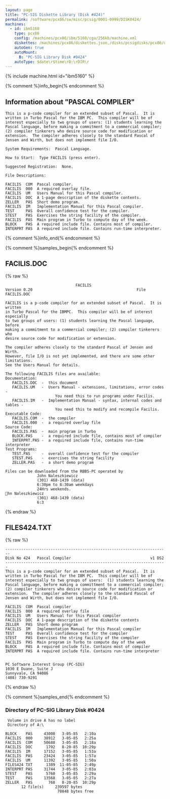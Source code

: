 ```yaml
---
layout: page
title: "PC-SIG Diskette Library (Disk #424)"
permalink: /software/pcx86/sw/misc/pcsig/0001-0999/DISK0424/
machines:
  - id: ibm5160
    type: pcx86
    config: /machines/pcx86/ibm/5160/cga/256kb/machine.xml
    diskettes: /machines/pcx86/diskettes.json,/disks/pcsigdisks/pcx86/diskettes.json
    autoGen: true
    autoMount:
      B: "PC-SIG Library Disk #0424"
    autoType: $date\r$time\rB:\rDIR\r
---
```


{% include machine.html id="ibm5160" %}

{% comment %}info_begin{% endcomment %}

## Information about "PASCAL COMPILER"

    This is a p-code compiler for an extended subset of Pascal.  It is
    written in Turbo Pascal for the IBM PC.  This compiler will be of
    interest especially to two groups of users: (1) students learning the
    Pascal language, before making a commitment to a commercial compiler;
    (2) compiler tinkerers who desire source code for modification or
    extension.  The compiler adheres closely to the standard Pascal of
    Jensen and Wirth, but does not implement file I/O.
    
    System Requirements:  Pascal Language.
    
    How to Start:  Type FACILIS (press enter).
    
    Suggested Registration:  None.
    
    File Descriptions:
    
    FACILIS  COM  Pascal compiler.
    FACILIS  000  A required overlay file.
    FACILIS  UM   Users Manual for this Pascal compiler.
    FACILIS  DOC  A 1-page description of the diskette contents.
    ZELLER   PAS  Short demo program.
    FACILIS  IM   Implementation Manual for this Pascal compiler.
    TEST     PAS  Overall confidence test for the compiler.
    STEST    PAS  Exercises the string facility of the compiler.
    FACILIS  PAS  Main program in Turbo to compute day of the week.
    BLOCK    PAS  A required include file. Contains most of compiler.
    INTERPRT PAS  A required include file. Contains run-time interpreter.
{% comment %}info_end{% endcomment %}

{% comment %}samples_begin{% endcomment %}

## FACILIS.DOC

{% raw %}
```
                               FACILIS
Version 0.20                                              File FACILIS.DOC

FACILIS is a p-code compiler for an extended subset of Pascal.  It is written
in Turbo Pascal for the IBMPC.  This compiler will be of interest especially
to two groups of users: (1) students learning the Pascal language, before
making a commitment to a commercial compiler; (2) compiler tinkerers who
desire source code for modification or extension.

The compiler adheres closely to the standard Pascal of Jensen and Wirth.
However, file I/O is not yet implemented, and there are some other limitations.
See the Users Manual for details.

The following FACILIS files are available:
Documentation:
   FACILIS.DOC  -  this document
   FACILIS.UM   -  Users Manual - extensions, limitations, error codes -
                      You need this to run programs under Facilis.
   FACILIS.IM   -  Implementation Manual - syntax, internal codes and tables -
                      You need this to modify and recompile Facilis.
Executable Code:
   FACILIS.COM  -  the compiler
   FACILIS.000  -  a required overlay file
Source Code:
   FACILIS.PAS  -  main program in Turbo
   BLOCK.PAS    -  a required include file, contains most of compiler
   INTERPRT.PAS -  a required include file, contains run-time interpreter
Test Programs:
   TEST.PAS     -  overall confidence test for the compiler
   STEST.PAS    -  exercises the string facility
   ZELLER.PAS   -  a short demo program

Files can be downloaded from the RBBS-PC operated by
              John Naleszkiewicz
              (301) 468-1439 (data)
              6:30pm to 8:30am weekdays
              24Hrs weekends.
hn Naleszkiewicz
              (301) 468-1439 (data)
              6:3
```
{% endraw %}

## FILES424.TXT

{% raw %}
```
------------------------------------------------------------------------
Disk No 424   Pascal Compiler                                   v1 DS2
-----------------------------------------------------------------------
This is a p-code compiler for an extended subset of Pascal.  It is
written in Turbo Pascal for the IBM PC.  This compiler will be of
interest especially to two groups of users:  (1) students learning the
Pascal language, before making a committment to a commercial compiler;
(2) compiler tinkerers who desire source code for modification or
extension.  The compiler adheres closely to the standard Pascal of
Jensen and Wirth, but does not implement file I/O.
 
FACILIS  COM  Pascal compiler
FACILIS  000  A required overlay file
FACILIS  UM   Users Manual for this Pascal compiler
FACILIS  DOC  A 1-page description of the diskette contents
ZELLER   PAS  Short demo program
FACILIS  IM   Implementation Manual for this Pascal compiler
TEST     PAS  Overall confidence test for the compiler
STEST    PAS  Exercises the string facility of the compiler
FACILIS  PAS  Main program in Turbo to compute day of the week
BLOCK    PAS  A required include file. Contains most of compiler
INTERPRT PAS  A required include file. Contains run-time interpreter
 
 
PC Software Interest Group (PC-SIG)
1030 E Duane, Suite J
Sunnyvale, CA 94086
(408) 730-9291
```
{% endraw %}

{% comment %}samples_end{% endcomment %}

### Directory of PC-SIG Library Disk #0424

     Volume in drive A has no label
     Directory of A:\

    BLOCK    PAS     43008   3-05-85   2:10a
    FACILIS  000     38912   3-05-85   2:25a
    FACILIS  COM     50688   3-05-85   2:18a
    FACILIS  DOC      1792   8-20-85  10:29p
    FACILIS  IM      17152   3-05-85   1:53a
    FACILIS  PAS     23424   3-05-85   1:57a
    FACILIS  UM      11392   3-05-85   1:50a
    FILES424 TXT      1389  11-05-85   2:49p
    INTERPRT PAS     31744   3-05-85   2:03a
    STEST    PAS      5760   3-05-85   2:29a
    TEST     PAS     13568   3-05-85   2:27a
    ZELLER   PAS       768   8-20-85  10:29p
           12 file(s)     239597 bytes
                           78848 bytes free
